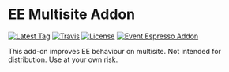 EE Multisite Addon
=========
[![Latest Tag](https://img.shields.io/github/tag/eventespresso/event-espresso-core.svg?style=flat&label=Latest%20Tag)](https://github.com/eventespresso/eea-multisite/releases)
[![Travis](https://travis-ci.org/eventespresso/eea-multisite.svg?branch=master)](https://travis-ci.org/eventespresso/eea-multisite)
[![License](https://img.shields.io/badge/License-GPLv2-blue.svg?style=flat)](https://www.gnu.org/licenses/gpl-2.0.html)
[![Event Espresso Addon](https://img.shields.io/badge/Addon%20For-Event%20Espresso-blue.svg)](httsp://github.com/eventespresso/event-espresso-core)

This add-on improves EE behaviour on multisite. Not intended for distribution. Use at your own risk.

